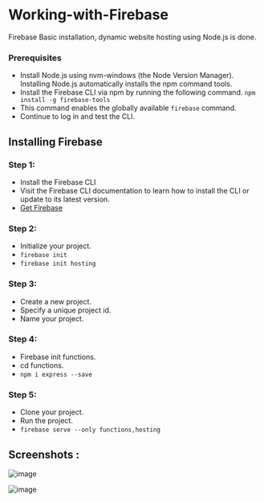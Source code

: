 # Working-with-Firebase
Firebase Basic installation, dynamic website hosting using Node.js is done.

### Prerequisites

* Install Node.js using nvm-windows (the Node Version Manager). Installing Node.js automatically installs the npm command tools.
* Install the Firebase CLI via npm by running the following command.
       ```npm install -g firebase-tools```
* This command enables the globally available ```firebase``` command.
* Continue to log in and test the CLI.

## Installing Firebase
### Step 1:
* Install the Firebase CLI
* Visit the Firebase CLI documentation to learn how to install the CLI or update to its latest version.
* [Get Firebase](https://firebase.google.com/docs/hosting)

### Step 2:
*  Initialize your project.
*  ```firebase init```
*  ```firebase init hosting```

### Step 3:

* Create a new project.
* Specify a unique project id.
* Name your project.

### Step 4:

* Firebase init functions.
* cd functions.
* ```npm i express --save```

### Step 5:

* Clone your project.
* Run the project.
* ```firebase serve --only functions,hosting```

## Screenshots :

![image](https://user-images.githubusercontent.com/69857268/122757961-daff2580-d2b5-11eb-96ef-ec5f67ce5279.png)


![image](https://user-images.githubusercontent.com/69857268/122757972-dfc3d980-d2b5-11eb-998e-0af16874be9d.png)


